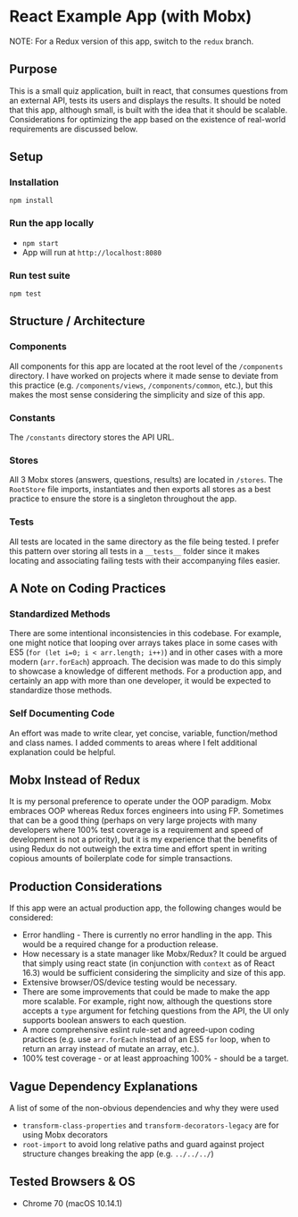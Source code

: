 # React Example App (with Mobx)

NOTE: For a Redux version of this app, switch to the `redux` branch.

## Purpose

This is a small quiz application, built in react, that consumes questions from an external API, tests its users and displays the results. It should be noted that this app, although small, is built with the idea that it should be scalable. Considerations for optimizing the app based on the existence of real-world requirements are discussed below.

## Setup

### Installation

`npm install`

### Run the app locally

-   `npm start`
-   App will run at `http://localhost:8080`

### Run test suite

`npm test`

## Structure / Architecture

### Components

All components for this app are located at the root level of the `/components` directory. I have worked on projects where it made sense to deviate from this practice (e.g. `/components/views`, `/components/common`, etc.), but this makes the most sense considering the simplicity and size of this app.

### Constants

The `/constants` directory stores the API URL.

### Stores

All 3 Mobx stores (answers, questions, results) are located in `/stores`. The `RootStore` file imports, instantiates and then exports all stores as a best practice to ensure the store is a singleton throughout the app.

### Tests

All tests are located in the same directory as the file being tested. I prefer this pattern over storing all tests in a `__tests__` folder since it makes locating and associating failing tests with their accompanying files easier.

## A Note on Coding Practices

### Standardized Methods

There are some intentional inconsistencies in this codebase. For example, one might notice that looping over arrays takes place in some cases with ES5 (`for (let i=0; i < arr.length; i++)`) and in other cases with a more modern (`arr.forEach`) approach. The decision was made to do this simply to showcase a knowledge of different methods. For a production app, and certainly an app with more than one developer, it would be expected to standardize those methods.

### Self Documenting Code

An effort was made to write clear, yet concise, variable, function/method and class names. I added comments to areas where I felt additional explanation could be helpful.

## Mobx Instead of Redux

It is my personal preference to operate under the OOP paradigm. Mobx embraces OOP whereas Redux forces engineers into using FP. Sometimes that can be a good thing (perhaps on very large projects with many developers where 100% test coverage is a requirement and speed of development is not a priority), but it is my experience that the benefits of using Redux do not outweigh the extra time and effort spent in writing copious amounts of boilerplate code for simple transactions.

## Production Considerations

If this app were an actual production app, the following changes would be considered:

-   Error handling - There is currently no error handling in the app. This would be a required change for a production release.
-   How necessary is a state manager like Mobx/Redux? It could be argued that simply using react state (in conjunction with `context` as of React 16.3) would be sufficient considering the simplicity and size of this app.
-   Extensive browser/OS/device testing would be necessary.
-   There are some improvements that could be made to make the app more scalable. For example, right now, although the questions store accepts a `type` argument for fetching questions from the API, the UI only supports boolean answers to each question.
-   A more comprehensive eslint rule-set and agreed-upon coding practices (e.g. use `arr.forEach` instead of an ES5 `for` loop, when to return an array instead of mutate an array, etc.).
-   100% test coverage - or at least approaching 100% - should be a target.

## Vague Dependency Explanations

A list of some of the non-obvious dependencies and why they were used

-   `transform-class-properties` and `transform-decorators-legacy` are for using Mobx decorators
-   `root-import` to avoid long relative paths and guard against project structure changes breaking the app (e.g. `../../../`)

## Tested Browsers & OS

-   Chrome 70 (macOS 10.14.1)
